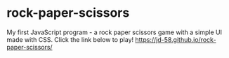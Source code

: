 # rock-paper-scissors
My first JavaScript program - a rock paper scissors game with a simple UI made with CSS. 
Click the link below to play!
https://jd-58.github.io/rock-paper-scissors/

